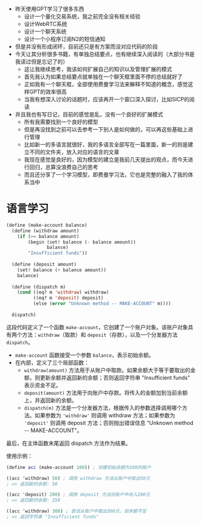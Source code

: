 - 昨天使用GPT学习了很多东西
    - 设计一个量化交易系统，我之前完全没有相关经验
    - 设计WebRTC系统
    - 设计一个聊天系统
    - 设计一个小程序订阅N2的短信通知
- 但是并没有形成闭环，目前还只是有方案而没对应代码的阶段
- 今天让其分析很多书籍，有单独总结要点，也有继续深入阅读的（大部分书是我读过但是忘记了的）
    - 这让我继续思考，我该如何扩展自己的知识以及管理扩展的模式
    - 首先我认为如果总结要点就单独在一个聊天框里面不停的总结就好了
    - 正如我有一个聊天框，全部使用费曼学习法来解释不知道的概念，感觉这样GPT的效率很高
    - 当我有想深入讨论的话题时，应该再开一个窗口深入探讨，比如SICP的阅读
- 并且我也有写日记，目前的感觉是乱，没有一个良好的扩展模式
    - 所有我需要找到一个良好的模型
    - 但是再没找到之前可以去参考一下别人是如何做的，可以再这些基础上进行管理
    - 比如新一的多语言就很好，我的多语言全部写在一篇里面，新一的则是建立不同的文件夹，放入对应的语言的文章
    - 我现在感觉是良好的，因为模型的建立是我前几天提出的观点，而今天进行回归，总算没浪费自己的思考
    - 而且还分享了一个学习模型，即费曼学习法，它也是完整的融入了我的体系当中

# 语言学习
``` lsp
(define (make-account balance)
  (define (withdraw amount)
    (if (>= balance amount)
        (begin (set! balance (- balance amount))
               balance)
        "Insufficient funds"))
  
  (define (deposit amount)
    (set! balance (+ balance amount))
    balance)
  
  (define (dispatch m)
    (cond ((eq? m 'withdraw) withdraw)
          ((eq? m 'deposit) deposit)
          (else (error "Unknown method -- MAKE-ACCOUNT" m))))
  
  dispatch)
```

这段代码定义了一个函数 `make-account`，它创建了一个账户对象。该账户对象具有两个方法：`withdraw`（取款）和 `deposit`（存款），以及一个分发器方法 `dispatch`。

- `make-account` 函数接受一个参数 `balance`，表示初始余额。
- 在内部，定义了三个局部函数：
  - `withdraw(amount)` 方法用于从账户中取款。如果余额大于等于要取出的金额，则更新余额并返回新的余额；否则返回字符串 "Insufficient funds" 表示资金不足。
  - `deposit(amount)` 方法用于向账户中存款。将传入的金额加到当前余额上，并返回新的余额。
  - `dispatch(m)` 方法是一个分发器方法，根据传入的参数选择调用哪个方法。如果参数为 `'withdraw'` 则调用 withdraw 方法；如果参数为 `'deposit'` 则调用 deposit 方法；否则抛出错误信息 "Unknown method -- MAKE-ACCOUNT"。

最后，在主体函数末尾返回 dispatch 方法作为结果。

使用示例：

```scheme
(define acc (make-account 100)) ; 创建初始余额为100的账户

((acc 'withdraw) 50) ; 调用 withdraw 方法从账户中取出50元
; => 返回新的余额: 50

((acc 'deposit) 200) ; 调用 deposit 方法向账户中存入200元
; => 返回新的余额: 250

((acc 'withdraw) 300) ; 尝试从账户中取出300元，但余额不足
; => 返回字符串 "Insufficient funds"
```
